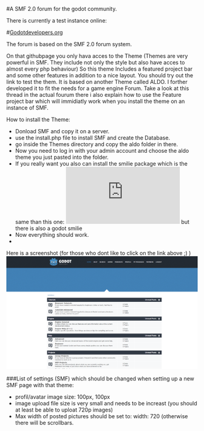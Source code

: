#A SMF 2.0 forum for the godot community.

There is currently a test instance online:

#[Godotdevelopers.org](http://www.godotdevelopers.org)

The forum is based on the SMF 2.0 forum system.

On that githubpage you only hava acces to the Theme (Themes are very powerful in SMF. They include not only the style but also have acces to almost every php behaviour)
So this theme Includes a featured project bar and some other features in addition to a nice layout.
You should try out the link to test the them. 
It is based on another Theme called ALDO. I forther developed it to fit the needs for a game engine Forum.
Take a look at this thread in the actual fourum there i also explain how to use the Feature project bar which will immidiatly work when you install the theme on an instance of SMF.

How to install the Theme:
 - Donload SMF and copy it on a server.
 - use the install.php file to install SMF and create the Database.
 - go inside the Themes directory and copy the aldo folder in there.
 - Now you need to log in with your admin account and choose the aldo theme you just pasted into the folder.
 - If you really want you also can install the smilie package which is the same than this one: ![flatEmojii](http://custom.simplemachines.org/mods/index.php?mod=4049) but there is also a godot smilie
 - Now everything should work.
 - 
Here is a screenshot (for those who dont like to click on the link above ;) )
![Image of The Website](https://github.com/toger5/godotdevs-Forum/blob/master/Themes/aldo/images/screnshotpage1.png)

###List of settings (SMF) which should be changed when setting up a new SMF page with that theme:
 - profil/avatar image size: 100px, 100px
 - image upload file size is very small and needs to be increast (you should at least be able to uploat 720p images)
 - Max width of posted pictures should be set to:    width: 720 (otherwise there will be scrollbars.
 

